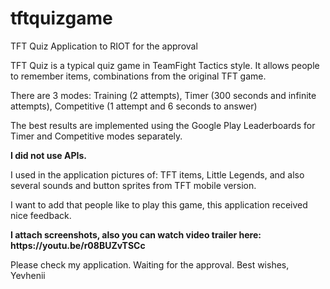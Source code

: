 # tftquizgame
TFT Quiz Application to RIOT for the approval

<p>TFT Quiz is a typical quiz game in TeamFight Tactics style. It allows people to remember items, combinations from the original TFT game.</p>
<p>There are 3 modes: Training (2 attempts), Timer (300 seconds and infinite attempts), Competitive (1 attempt and 6 seconds to answer) </p>
<p>The best results are implemented using the Google Play Leaderboards for Timer and Competitive modes separately.</p>
<b>I did not use APIs.</b>
<p>I used in the application pictures of: TFT items, Little Legends, and also several sounds and button sprites from TFT mobile version.</p>
<p>I want to add that people like to play this game, this application received nice feedback.</p>
<p><b>I attach screenshots, also you can watch video trailer here: https://youtu.be/r08BUZvTSCc </b></p>
<p>Please check my application. Waiting for the approval.
Best wishes,  Yevhenii</p>
